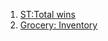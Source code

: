 1. [ST:Total wins](https://www.codewars.com/kata/5ac698cdd325ad18a3000170)
2. [Grocery: Inventory](https://www.codewars.com/kata/5a8eb3fb57c562110f0000a1)